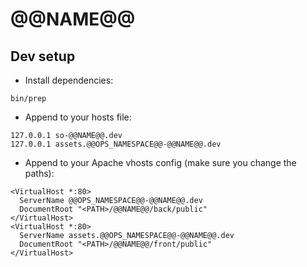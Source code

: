 # @@NAME@@

## Dev setup

- Install dependencies:

```
bin/prep
```

- Append to your hosts file:

```
127.0.0.1 so-@@NAME@@.dev
127.0.0.1 assets.@@OPS_NAMESPACE@@-@@NAME@@.dev
```

- Append to your Apache vhosts config (make sure you change the paths):

```
<VirtualHost *:80>
  ServerName @@OPS_NAMESPACE@@-@@NAME@@.dev
  DocumentRoot "<PATH>/@@NAME@@/back/public"
</VirtualHost>
<VirtualHost *:80>
  ServerName assets.@@OPS_NAMESPACE@@-@@NAME@@.dev
  DocumentRoot "<PATH>/@@NAME@@/front/public"
</VirtualHost>
```
